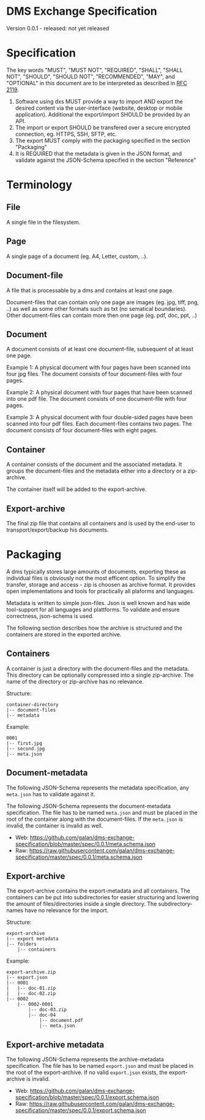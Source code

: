 # DMS Exchange Specification
Version 0.0.1 - released: not yet released

# Specification

The key words "MUST", "MUST NOT", "REQUIRED", "SHALL", "SHALL NOT", "SHOULD", "SHOULD NOT", "RECOMMENDED", "MAY", and "OPTIONAL" in this document are to be interpreted as described in [RFC 2119](http://tools.ietf.org/html/rfc2119).

1. Software using dxs MUST provide a way to import AND export the desired content via the user-interface (website, desktop or mobile application). Additional the export/import SHOULD be provided by an API.
2. The import or export SHOULD be transfered over a secure encrypted connection, eg. HTTPS, SSH, SFTP, etc.
3. The export MUST comply with the packaging specified in the section "Packaging"
4. It is REQUIRED that the metadata is given in the JSON format, and validate against the JSON-Schema specified in the section "Reference"



# Terminology

## File
A single file in the filesystem.

## Page
A single page of a document (eg. A4, Letter, custom, ..).

## Document-file
A file that is processable by a dms and contains at least one page.

Document-files that can contain only one page are images (eg. jpg, tiff, png, ..) as well as some other formats such as txt (no sematical boundaries). Other document-files can contain more then one page (eg. pdf, doc, ppt, ..)

## Document
A document consists of at least one document-file, subsequent of at least one page.

Example 1: A physical document with four pages have been scanned into four jpg files. The document consists of four document-files with four pages.

Example 2: A physical document with four pages that have been scanned into one pdf file. The document consists of one document-file with four pages.

Example 3: A physical document with four double-sided pages have been scanned into four pdf files. Each document-files contains two pages. The document consists of four document-files with eight pages.

## Container
A container consists of the document and the associated metadata. It groups the document-files and the metadata either into a directory or a zip-archive.

The container itself will be added to the export-archive.

## Export-archive
The final zip file that contains all containers and is used by the end-user to transport/export/backup his documents.



# Packaging
A dms typically stores large amounts of documents, exporting these as individual files is obviously not the most efficent option. To simplify the transfer, storage and access - zip is choosen as archive format. It provides open implementations and tools for practically all plaforms and languages.

Metadata is written to simple json-files. Json is well known and has wide tool-support for all languages and plattforms. To validate and ensure correctness, json-schema is used.


The following section describes how the archive is structured and the containers are stored in the exported archive.

## Containers
A container is just a directory with the document-files and the metadata. This directory can be optionally compressed into a single zip-archive. The name of the directory or zip-archive has no relevance.

Structure:
````
container-directory
|-- document-files
|-- metadata
````

Example:
````
0001
|-- first.jpg
|-- second.jpg
|-- meta.json
````

## Document-metadata
The following JSON-Schema represents the metadata specification, any `meta.json`  has to validate against it.

The following JSON-Schema represents the document-metadata specification. The file has to be named `meta.json` and must be placed in the root of the container along with the document-files. If the `meta.json` is invalid, the container is invalid as well.

* Web: https://github.com/galan/dms-exchange-specification/blob/master/spec/0.0.1/meta.schema.json
* Raw: https://raw.githubusercontent.com/galan/dms-exchange-specification/master/spec/0.0.1/meta.schema.json


## Export-archive
The export-archive contains the export-metadata and all containers. The containers can be put into subdirectories for easier structuring and lowering the amount of files/directories inside a single directory. The subdirectory-names have no relevance for the import.

Structure:
````
export-archive
|-- export metadata
|-- folders
    |-- containers
````

Example:
````
export-archive.zip
|-- export.json
|-- 0001
|   |-- doc-01.zip
|   |-- doc-02.zip
|-- 0002
    |-- 0002-0001
        |-- doc-03.zip
        |-- doc-04
            |-- document.pdf
            |-- meta.json
````

## Export-archive metadata
The following JSON-Schema represents the archive-metadata specification. The file has to be named `export.json` and must be placed in the root of the export-archive. If no valid `export.json` exists, the export-archive is invalid.

* Web: https://github.com/galan/dms-exchange-specification/blob/master/spec/0.0.1/export.schema.json
* Raw: https://raw.githubusercontent.com/galan/dms-exchange-specification/master/spec/0.0.1/export.schema.json
